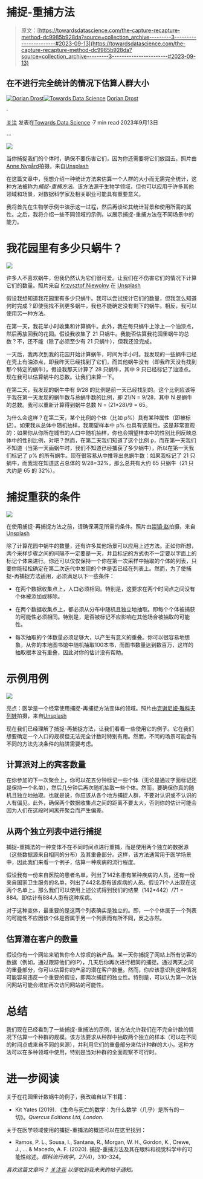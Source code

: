 # 捕捉-重捕方法

> 原文：[https://towardsdatascience.com/the-capture-recapture-method-dc9985b928da?source=collection_archive---------3-----------------------#2023-09-13](https://towardsdatascience.com/the-capture-recapture-method-dc9985b928da?source=collection_archive---------3-----------------------#2023-09-13)

## 在不进行完全统计的情况下估算人群大小

[](https://medium.com/@doriandrost?source=post_page-----dc9985b928da--------------------------------)[![Dorian Drost](../Images/1795395ad0586eafd83d3e2f7b975ca8.png)](https://medium.com/@doriandrost?source=post_page-----dc9985b928da--------------------------------)[](https://towardsdatascience.com/?source=post_page-----dc9985b928da--------------------------------)[![Towards Data Science](../Images/a6ff2676ffcc0c7aad8aaf1d79379785.png)](https://towardsdatascience.com/?source=post_page-----dc9985b928da--------------------------------) [Dorian Drost](https://medium.com/@doriandrost?source=post_page-----dc9985b928da--------------------------------)

·

[关注](https://medium.com/m/signin?actionUrl=https%3A%2F%2Fmedium.com%2F_%2Fsubscribe%2Fuser%2F1d49ea537d1c&operation=register&redirect=https%3A%2F%2Ftowardsdatascience.com%2Fthe-capture-recapture-method-dc9985b928da&user=Dorian+Drost&userId=1d49ea537d1c&source=post_page-1d49ea537d1c----dc9985b928da---------------------post_header-----------) 发表在[Towards Data Science](https://towardsdatascience.com/?source=post_page-----dc9985b928da--------------------------------) ·7 min read·2023年9月13日[](https://medium.com/m/signin?actionUrl=https%3A%2F%2Fmedium.com%2F_%2Fvote%2Ftowards-data-science%2Fdc9985b928da&operation=register&redirect=https%3A%2F%2Ftowardsdatascience.com%2Fthe-capture-recapture-method-dc9985b928da&user=Dorian+Drost&userId=1d49ea537d1c&source=-----dc9985b928da---------------------clap_footer-----------)

--

[](https://medium.com/m/signin?actionUrl=https%3A%2F%2Fmedium.com%2F_%2Fbookmark%2Fp%2Fdc9985b928da&operation=register&redirect=https%3A%2F%2Ftowardsdatascience.com%2Fthe-capture-recapture-method-dc9985b928da&source=-----dc9985b928da---------------------bookmark_footer-----------)![](../Images/3358afa555794e71fe6c0bee09c61d9d.png)

当你捕捉我们的个体时，确保不要伤害它们，因为你还需要将它们放回去。照片由[Anne Nygård](https://unsplash.com/@polarmermaid?utm_source=medium&utm_medium=referral)拍摄，来自[Unsplash](https://unsplash.com/?utm_source=medium&utm_medium=referral)

在这篇文章中，我想介绍一种统计方法来估算一个人群的大小而无需完全统计，这种方法被称为*捕捉-重捕方法*。该方法源于生物学领域，但也可以应用于许多其他领域和场景，对数据科学家及相关职业可能具有重要意义。

我将首先在生物学示例中演示这一过程，然后再谈论其统计背景和使用所需的属性。之后，我将介绍一些不同领域的示例，以展示捕捉-重捕方法在不同场景中的能力。

# 我花园里有多少只蜗牛？

![](../Images/b40f2ac2bdb44edc3b3a4264314ed9a5.png)

许多人不喜欢蜗牛，但我仍然认为它们很可爱。让我们在不伤害它们的情况下计算它们的数量。照片来自 [Krzysztof Niewolny](https://unsplash.com/@epan5?utm_source=medium&utm_medium=referral) 在 [Unsplash](https://unsplash.com/?utm_source=medium&utm_medium=referral)

假设我想知道我花园里有多少只蜗牛。我可以尝试统计它们的数量，但我怎么知道何时完成？即使我找不到更多蜗牛，我也不能确定没有剩下的蜗牛。相反，我可以使用另一种方法。

在第一天，我花半小时收集和计算蜗牛。此外，我在每只蜗牛上涂上一个油漆点，然后再放回我的花园。假设我收集了 21 只蜗牛。我能否估算我花园里蜗牛的总数？不，还不能（除了必须至少有 21 只蜗牛），但我还没完成。

一天后，我再次到我的花园开始计算蜗牛，时间为半小时。我发现的一些蜗牛已经在壳上有油漆点，即我昨天已经找到了它们，而其他蜗牛没有（即我昨天没有找到那个特定的蜗牛）。假设我那天计算了 28 只蜗牛，其中 9 只已经标记了油漆点。现在我可以估算蜗牛的总数。让我们来算一下。

在第二天，我发现的蜗牛中有 9/28 的比例是前一天已经找到的。这个比例应该等于我在第一天发现的蜗牛数与总蜗牛数的比例，即 21/N = 9/28，其中 N 是蜗牛的总数。我可以重新计算得到蜗牛总数 N = (21*28)/9 = 65。

为什么会这样？在第二天，某个比例的个体（比如 p%）具有某种属性（即被标记）。如果我从总体中随机抽样，我期望样本中 p% 也具有该属性。这是非常直观的：如果你从你所在城市的人口中随机抽样，你也会期望样本中的性别比例反映总体中的性别比例，对吧？然而，在第二天我们知道了这个比例 p，而在第一天我们不知道（当第一天画蜗牛时，我们不知道已经捕获了多少蜗牛），所以在第一天我们标记了 p% 的所有蜗牛。现在很容易从中推导出总蜗牛数：如果我标记了 21 只蜗牛，而我现在知道这占总体的 9/28=32%，那么总共有大约 65 只蜗牛（21 只大约是 65 的 32%）。

# 捕捉重获的条件

![](../Images/dcfb6de3a442043944eb99897a37ae3e.png)

在使用捕捉-再捕捉方法之前，请确保满足所需的条件。照片由[崇镇·赵](https://unsplash.com/@mbuff?utm_source=medium&utm_medium=referral)拍摄，来自[Unsplash](https://unsplash.com/?utm_source=medium&utm_medium=referral)

除了计算花园中蜗牛的数量，还有许多其他场景可以应用上述方法。正如你所想，两个采样步骤之间的间隔不一定要是一天，并且标记的方式也不一定要以字面上的标记个体来进行。你还可以仅仅保持一个你在第一次采样中抽取的个体的列表，只要你能轻松确定在第二次迭代中发现的个体是否已经在列表上。然而，为了使捕捉-再捕捉方法适用，必须满足以下一些条件：

+   在两个数据收集点上，人口必须相同。特别是，这要求在两个时间点之间没有个体被添加或移除。

+   在两个数据收集点上，都必须从分布中随机且独立地抽取。即每个个体被捕获的可能性必须相同。特别是，是否被标记不应影响在其他场合被抽取的可能性。

+   每次抽取的个体数量必须足够大，以产生有意义的重叠。你可以很容易地想象，从你的本地图书馆中随机抽取100本书，而图书数量达到数百万，这样的抽取根本没有重叠，因此对你的估计没有帮助。

# 示例用例

![](../Images/a061252073d9960cf1a2fc385c7b0292.png)

亮点：医学是一个经常使用捕捉-再捕捉方法变体的领域。照片由[克谢尼娅·雅科夫列娃](https://unsplash.com/@ksyfffka07?utm_source=medium&utm_medium=referral)拍摄，来自[Unsplash](https://unsplash.com/?utm_source=medium&utm_medium=referral)

现在我们已经理解了捕捉-再捕捉方法，让我们看看一些使用它的例子。它在我们想要确定一个人口的规模但无法完全计数时特别有用。然而，不同的场景可能会有不同的方法先决条件的陷阱需要考虑。

## 计算派对上的宾客数量

在你参加的下一次聚会上，你可以花五分钟标记一些个体（无论是通过字面标记还是保持一个名单），然后几分钟后再次随机抽取一些个体。然而，要确保你真的随机且独立地抽取。也就是说，你应该从各个地方捕捉人群，不要对认识或不认识的人有偏见。此外，确保两个数据收集点之间的距离不要太大，否则你的估计可能会因为人们在这段时间离开聚会而产生偏差。

## 从两个独立列表中进行捕捉

捕捉-重捕法的一种变体不在不同时间点进行重捕，而是使用两个独立的数据源（这些数据源来自相同的分布）及其重叠部分。这样，该方法通常用于医学场景中，因此我们来看一个例子，估算一种疾病的流行程度。

假设我有一份来自医院的患者名单，列出了142名患有某种疾病的人员，还有一份来自国家卫生服务的名单，列出了442名患有该疾病的人员。假设71个人出现在这两个名单上。那么我们可以使用上述公式得到我们的结果（142*442）/71 = 884。即估计有884人患有这种疾病。

对于这种变体，最重要的是这两个列表确实是独立的。即，一个个体属于一个列表的可能性不应因该个体是否属于另一个列表而有所不同，反之亦然。

## 估算潜在客户的数量

假设你有一个网站来销售你令人惊叹的新产品。某一天你捕捉了网站上所有访客的数据（例如，通过跟踪他们的IP），几天后你再次进行相同的捕捉。通过两天之间的重叠部分，你可以估算你的产品的潜在客户数量。然而，你应该意识到这种情况可能容易违反一个重要的假设，即两次捕捉的独立性。特别是，可以认为第一次访问网站可能会增加再次访问网站的可能性。

# 总结

我们现在已经看到了一些捕捉-重捕法的示例，该方法允许我们在不完全计数的情况下估算一个种群的规模。该方法要求从种群中抽取两个独立的样本（可以在不同的时间点或来自不同的来源），并利用它们的重叠部分来估计种群的大小。这种方法可以在多种领域中使用，特别是当对种群的全面观察不可行时。

# 进一步阅读

关于在花园里计数蜗牛的例子，我改编自以下书籍：

+   Kit Yates (2019). 《生命与死亡的数学：为什么数学（几乎）是所有的一切》。*Quercus Editions Ltd, London.*

关于在医学领域使用的捕捉-重捕法的概述可以在这里找到：

+   Ramos, P. L., Sousa, I., Santana, R., Morgan, W. H., Gordon, K., Crewe, J., … & Macedo, A. F. (2020). 捕捉-重捕方法及其在眼科和视觉科学中的可能性综述。*眼科流行病学*，*27*(4)，310–324。

*喜欢这篇文章吗？* [*关注我*](https://medium.com/@doriandrost) *以便收到我未来的帖子通知。*

